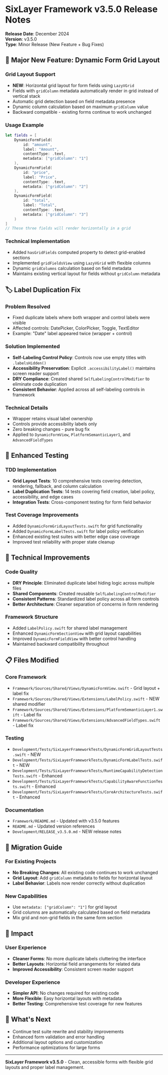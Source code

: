 # SixLayer Framework v3.5.0 Release Notes

**Release Date**: December 2024  
**Version**: v3.5.0  
**Type**: Minor Release (New Feature + Bug Fixes)

## 🎯 Major New Feature: Dynamic Form Grid Layout

### **Grid Layout Support**
- **NEW**: Horizontal grid layout for form fields using `LazyVGrid`
- Fields with `gridColumn` metadata automatically render in grid instead of vertical stack
- Automatic grid detection based on field metadata presence
- Dynamic column calculation based on maximum `gridColumn` value
- Backward compatible - existing forms continue to work unchanged

### **Usage Example**
```swift
let fields = [
    DynamicFormField(
        id: "amount",
        label: "Amount",
        contentType: .text,
        metadata: ["gridColumn": "1"]
    ),
    DynamicFormField(
        id: "price",
        label: "Price",
        contentType: .text,
        metadata: ["gridColumn": "2"]
    ),
    DynamicFormField(
        id: "total",
        label: "Total",
        contentType: .text,
        metadata: ["gridColumn": "3"]
    )
]
// These three fields will render horizontally in a grid
```

### **Technical Implementation**
- Added `hasGridFields` computed property to detect grid-enabled sections
- Implemented `gridFieldsView` using `LazyVGrid` with flexible columns
- Dynamic `gridColumns` calculation based on field metadata
- Maintains existing vertical layout for fields without `gridColumn` metadata

## 🏷️ Label Duplication Fix

### **Problem Resolved**
- Fixed duplicate labels where both wrapper and control labels were visible
- Affected controls: DatePicker, ColorPicker, Toggle, TextEditor
- Example: "Date" label appeared twice (wrapper + control)

### **Solution Implemented**
- **Self-Labeling Control Policy**: Controls now use empty titles with `.labelsHidden()`
- **Accessibility Preservation**: Explicit `.accessibilityLabel()` maintains screen reader support
- **DRY Compliance**: Created shared `SelfLabelingControlModifier` to eliminate code duplication
- **Consistent Behavior**: Applied across all self-labeling controls in framework

### **Technical Details**
- Wrapper retains visual label ownership
- Controls provide accessibility labels only
- Zero breaking changes - pure bug fix
- Applied to `DynamicFormView`, `PlatformSemanticLayer1`, and `AdvancedFieldTypes`

## 🧪 Enhanced Testing

### **TDD Implementation**
- **Grid Layout Tests**: 10 comprehensive tests covering detection, rendering, fallback, and column calculation
- **Label Duplication Tests**: 14 tests covering field creation, label policy, accessibility, and edge cases
- **Integration Tests**: Cross-component testing for form field behavior

### **Test Coverage Improvements**
- Added `DynamicFormGridLayoutTests.swift` for grid functionality
- Added `DynamicFormLabelTests.swift` for label policy verification
- Enhanced existing test suites with better edge case coverage
- Improved test reliability with proper state cleanup

## 🔧 Technical Improvements

### **Code Quality**
- **DRY Principle**: Eliminated duplicate label hiding logic across multiple files
- **Shared Components**: Created reusable `SelfLabelingControlModifier`
- **Consistent Patterns**: Standardized label policy across all form controls
- **Better Architecture**: Cleaner separation of concerns in form rendering

### **Framework Structure**
- Added `LabelPolicy.swift` for shared label management
- Enhanced `DynamicFormSectionView` with grid layout capabilities
- Improved `DynamicFormFieldView` with better control handling
- Maintained backward compatibility throughout

## 📋 Files Modified

### **Core Framework**
- `Framework/Sources/Shared/Views/DynamicFormView.swift` - Grid layout + label fix
- `Framework/Sources/Shared/Views/Extensions/LabelPolicy.swift` - NEW shared modifier
- `Framework/Sources/Shared/Views/Extensions/PlatformSemanticLayer1.swift` - Label fix
- `Framework/Sources/Shared/Views/Extensions/AdvancedFieldTypes.swift` - Label fix

### **Testing**
- `Development/Tests/SixLayerFrameworkTests/DynamicFormGridLayoutTests.swift` - NEW
- `Development/Tests/SixLayerFrameworkTests/DynamicFormLabelTests.swift` - NEW
- `Development/Tests/SixLayerFrameworkTests/RuntimeCapabilityDetectionTests.swift` - Enhanced
- `Development/Tests/SixLayerFrameworkTests/CapabilityAwareFunctionTests.swift` - Enhanced
- `Development/Tests/SixLayerFrameworkTests/CoreArchitectureTests.swift` - Enhanced

### **Documentation**
- `Framework/README.md` - Updated with v3.5.0 features
- `README.md` - Updated version references
- `Development/RELEASE_v3.5.0.md` - NEW release notes

## 🚀 Migration Guide

### **For Existing Projects**
- **No Breaking Changes**: All existing code continues to work unchanged
- **Grid Layout**: Add `gridColumn` metadata to fields for horizontal layout
- **Label Behavior**: Labels now render correctly without duplication

### **New Capabilities**
- Use `metadata: ["gridColumn": "1"]` for grid layout
- Grid columns are automatically calculated based on field metadata
- Mix grid and non-grid fields in the same form section

## 🎯 Impact

### **User Experience**
- **Cleaner Forms**: No more duplicate labels cluttering the interface
- **Better Layouts**: Horizontal field arrangements for related data
- **Improved Accessibility**: Consistent screen reader support

### **Developer Experience**
- **Simpler API**: No changes required for existing code
- **More Flexible**: Easy horizontal layouts with metadata
- **Better Testing**: Comprehensive test coverage for new features

## 🔮 What's Next

- Continue test suite rewrite and stability improvements
- Enhanced form validation and error handling
- Additional layout options and customization
- Performance optimizations for large forms

---

**SixLayer Framework v3.5.0** - Clean, accessible forms with flexible grid layouts and proper label management.
